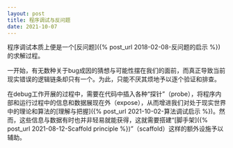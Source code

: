 ```yaml
---
layout: post
title: 程序调试与反问题
date: 2021-10-07
---
```


程序调试本质上便是一个[反问题]({% post_url 2018-02-08-反问题的启示 %})的求解过程。

一开始，有无数种关于bug成因的猜想与可能性摆在我们的面前，而真正导致当前现实错误的逻辑链条却只有一个。为此，只能不厌其烦地予以逐个验证和排查。

在debug工作开展的过程中，需要在代码中插入各种“探针”（probe），将程序内部和运行过程中的信息和数据展现在外（expose），从而增进我们对处于现实世界中的理论和算法的[理解与把握]({% post_url 2021-10-02-算法调试启示 %})。然而，这些信息与数据有时也并非轻易就能获得，这就需要搭建“[脚手架]({% post_url 2021-08-12-Scaffold principle %})”（scaffold）这样的额外设施予以辅助。
